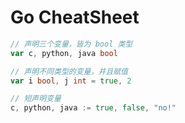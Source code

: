 # Go CheatSheet

```go
// 声明三个变量，皆为 bool 类型
var c, python, java bool

// 声明不同类型的变量，并且赋值
var i bool, j int = true, 2

// 短声明变量
c, python, java := true, false, "no!"
```
